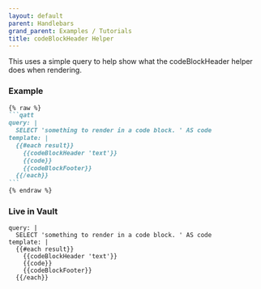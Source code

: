 ```yaml
---
layout: default
parent: Handlebars
grand_parent: Examples / Tutorials
title: codeBlockHeader Helper
---
```


This uses a simple query to help show what the codeBlockHeader helper does when rendering.

### Example
````markdown
{% raw %}
```qatt
query: |
  SELECT 'something to render in a code block. ' AS code
template: |
  {{#each result}}
    {{codeBlockHeader 'text'}}
    {{code}}
    {{codeBlockFooter}}
  {{/each}}
```
{% endraw %}
````
### Live in Vault
```qatt
query: |
  SELECT 'something to render in a code block. ' AS code
template: |
  {{#each result}}
    {{codeBlockHeader 'text'}}
    {{code}}
    {{codeBlockFooter}}
  {{/each}}
```